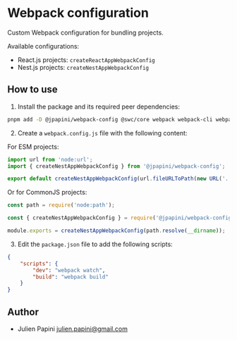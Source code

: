 # Webpack configuration

Custom Webpack configuration for bundling projects.

Available configurations:

-   React.js projects: `createReactAppWebpackConfig`
-   Nest.js projects: `createNestAppWebpackConfig`

## How to use

1. Install the package and its required peer dependencies:

```bash
pnpm add -D @jpapini/webpack-config @swc/core webpack webpack-cli webpack-dev-server
```

2. Create a `webpack.config.js` file with the following content:

For ESM projects:

```javascript
import url from 'node:url';
import { createNestAppWebpackConfig } from '@jpapini/webpack-config';

export default createNestAppWebpackConfig(url.fileURLToPath(new URL('.', import.meta.url)));
```

Or for CommonJS projects:

```javascript
const path = require('node:path');

const { createNestAppWebpackConfig } = require('@jpapini/webpack-config');

module.exports = createNestAppWebpackConfig(path.resolve(__dirname));
```

3. Edit the `package.json` file to add the following scripts:

```json
{
    "scripts": {
        "dev": "webpack watch",
        "build": "webpack build"
    }
}
```

## Author

-   Julien Papini <julien.papini@gmail.com>
